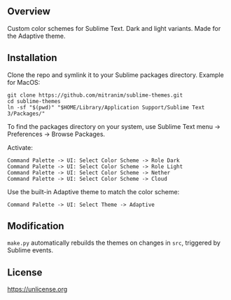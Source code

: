 ## Overview

Custom color schemes for Sublime Text. Dark and light variants. Made for the Adaptive theme.

## Installation

Clone the repo and symlink it to your Sublime packages directory. Example for MacOS:

    git clone https://github.com/mitranim/sublime-themes.git
    cd sublime-themes
    ln -sf "$(pwd)" "$HOME/Library/Application Support/Sublime Text 3/Packages/"

To find the packages directory on your system, use Sublime Text menu → Preferences → Browse Packages.

Activate:

    Command Palette -> UI: Select Color Scheme -> Role Dark
    Command Palette -> UI: Select Color Scheme -> Role Light
    Command Palette -> UI: Select Color Scheme -> Nether
    Command Palette -> UI: Select Color Scheme -> Cloud

Use the built-in Adaptive theme to match the color scheme:

    Command Palette -> UI: Select Theme -> Adaptive

## Modification

`make.py` automatically rebuilds the themes on changes in `src`, triggered by Sublime events.

## License

https://unlicense.org
